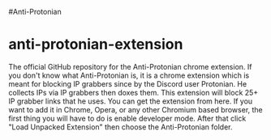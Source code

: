 #Anti-Protonian
# anti-protonian-extension
The official GitHub repository for the Anti-Protonian chrome extension. If you don't know what Anti-Protonian is, it is a chrome 
extension which is meant for blocking IP grabbers since by the Discord user Protonian. He collects IPs via IP grabbers then doxes 
them. This extension will block 25+ IP grabber links that he uses. You can get the extension from here. If you want to add it in 
Chrome, Opera, or any other Chromium based browser, the first thing you will have to do is enable developer mode. After that click 
"Load Unpacked Extension" then choose the Anti-Protonian folder.
